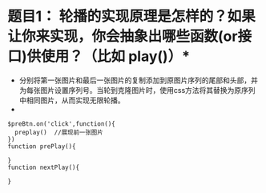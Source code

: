 # 题目1： 轮播的实现原理是怎样的？如果让你来实现，你会抽象出哪些函数(or接口)供使用？（比如 play()）*
* 分别将第一张图片和最后一张图片的复制添加到原图片序列的尾部和头部，并为每张图片设置序列号。当轮到克隆图片时，使用css方法将其替换为原序列中相同图片，从而实现无限轮播。
* 
```
$preBtn.on('click',function(){
  preplay()  //展现前一张图片
})
function prePlay(){
  
}
function nextPlay(){
  
}
```